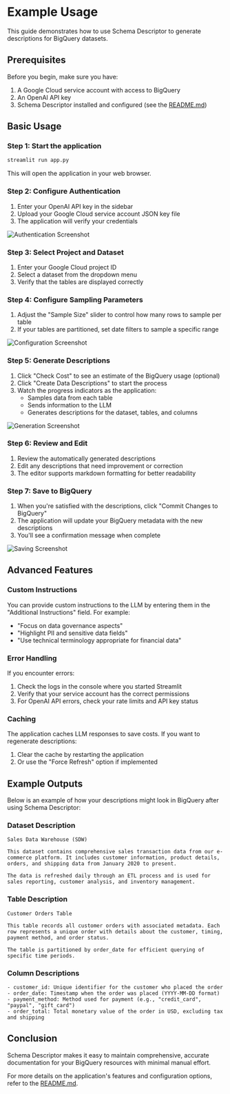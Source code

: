 # Example Usage

This guide demonstrates how to use Schema Descriptor to generate descriptions for BigQuery datasets.

## Prerequisites

Before you begin, make sure you have:

1. A Google Cloud service account with access to BigQuery
2. An OpenAI API key
3. Schema Descriptor installed and configured (see the [README.md](../README.md))

## Basic Usage

### Step 1: Start the application

```bash
streamlit run app.py
```

This will open the application in your web browser.

### Step 2: Configure Authentication

1. Enter your OpenAI API key in the sidebar
2. Upload your Google Cloud service account JSON key file
3. The application will verify your credentials

![Authentication Screenshot](images/auth_example.png)

### Step 3: Select Project and Dataset

1. Enter your Google Cloud project ID
2. Select a dataset from the dropdown menu
3. Verify that the tables are displayed correctly

### Step 4: Configure Sampling Parameters

1. Adjust the "Sample Size" slider to control how many rows to sample per table
2. If your tables are partitioned, set date filters to sample a specific range

![Configuration Screenshot](images/config_example.png)

### Step 5: Generate Descriptions

1. Click "Check Cost" to see an estimate of the BigQuery usage (optional)
2. Click "Create Data Descriptions" to start the process
3. Watch the progress indicators as the application:
   - Samples data from each table
   - Sends information to the LLM
   - Generates descriptions for the dataset, tables, and columns

![Generation Screenshot](images/generation_example.png)

### Step 6: Review and Edit

1. Review the automatically generated descriptions
2. Edit any descriptions that need improvement or correction
3. The editor supports markdown formatting for better readability

### Step 7: Save to BigQuery

1. When you're satisfied with the descriptions, click "Commit Changes to BigQuery"
2. The application will update your BigQuery metadata with the new descriptions
3. You'll see a confirmation message when complete

![Saving Screenshot](images/saving_example.png)

## Advanced Features

### Custom Instructions

You can provide custom instructions to the LLM by entering them in the "Additional Instructions" field. For example:

- "Focus on data governance aspects"
- "Highlight PII and sensitive data fields"
- "Use technical terminology appropriate for financial data"

### Error Handling

If you encounter errors:

1. Check the logs in the console where you started Streamlit
2. Verify that your service account has the correct permissions
3. For OpenAI API errors, check your rate limits and API key status

### Caching

The application caches LLM responses to save costs. If you want to regenerate descriptions:

1. Clear the cache by restarting the application
2. Or use the "Force Refresh" option if implemented

## Example Outputs

Below is an example of how your descriptions might look in BigQuery after using Schema Descriptor:

### Dataset Description

```
Sales Data Warehouse (SDW)

This dataset contains comprehensive sales transaction data from our e-commerce platform. It includes customer information, product details, orders, and shipping data from January 2020 to present.

The data is refreshed daily through an ETL process and is used for sales reporting, customer analysis, and inventory management.
```

### Table Description

```
Customer Orders Table

This table records all customer orders with associated metadata. Each row represents a unique order with details about the customer, timing, payment method, and order status.

The table is partitioned by order_date for efficient querying of specific time periods.
```

### Column Descriptions

```
- customer_id: Unique identifier for the customer who placed the order
- order_date: Timestamp when the order was placed (YYYY-MM-DD format)
- payment_method: Method used for payment (e.g., "credit_card", "paypal", "gift_card")
- order_total: Total monetary value of the order in USD, excluding tax and shipping
```

## Conclusion

Schema Descriptor makes it easy to maintain comprehensive, accurate documentation for your BigQuery resources with minimal manual effort.

For more details on the application's features and configuration options, refer to the [README.md](../README.md).